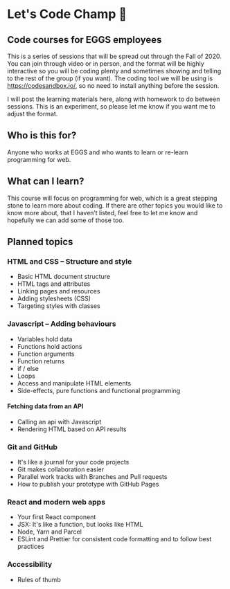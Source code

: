 # Let's Code Champ 🙌

## Code courses for EGGS employees

This is a series of sessions that will be spread out through the Fall of 2020. You can join through video or in person, and the format will be highly interactive so you will be coding plenty and sometimes showing and telling to the rest of the group (if you want). The coding tool we will be using is https://codesandbox.io/, so no need to install anything before the session.

I will post the learning materials here, along with homework to do between sessions. This is an experiment, so please let me know if you want me to adjust the format.


## Who is this for?

Anyone who works at EGGS and who wants to learn or re-learn programming for web.

## What can I learn?

This course will focus on programming for web, which is a great stepping stone to learn more about coding. If there are other topics you would like to know more about, that I haven’t listed, feel free to let me know and hopefully we can add some of those too.

## Planned topics

### HTML and CSS – Structure and style
* Basic HTML document structure
* HTML tags and attributes
* Linking pages and resources
* Adding stylesheets (CSS)
* Targeting styles with classes

### Javascript – Adding behaviours
* Variables hold data
* Functions hold actions
* Function arguments
* Function returns
* if / else
* Loops
* Access and manipulate HTML elements
* Side-effects, pure functions and functional programming

#### Fetching data from an API
* Calling an api with Javascript
* Rendering HTML based on API results

### Git and GitHub
* It's like a journal for your code projects
* Git makes collaboration easier
* Parallel work tracks with Branches and Pull requests
* How to publish your prototype with GitHub Pages

### React and modern web apps
* Your first React component
* JSX: It's like a function, but looks like HTML
* Node, Yarn and Parcel
* ESLint and Prettier for consistent code formatting and to follow best practices

### Accessibility
* Rules of thumb
